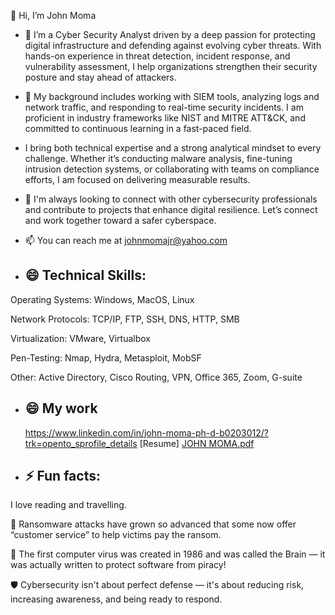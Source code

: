 👋 Hi, I’m John Moma

- 👀 I’m a Cyber Security Analyst driven by a deep passion for protecting digital infrastructure and defending against evolving cyber threats. With hands-on experience in threat detection, incident response, and vulnerability assessment, I help organizations strengthen their security posture and stay ahead of attackers.
  
- 🌱 My background includes working with SIEM tools, analyzing logs and network traffic, and responding to real-time security incidents. I am proficient in industry frameworks like NIST and MITRE ATT&CK, and committed to continuous learning in a fast-paced field.
- I bring both technical expertise and a strong analytical mindset to every challenge. Whether it’s conducting malware analysis, fine-tuning intrusion detection systems, or collaborating with teams on compliance efforts, I am focused on delivering measurable results.
  
- 💞️ I'm always looking to connect with other cybersecurity professionals and contribute to projects that enhance digital resilience. Let’s connect and work together toward a safer cyberspace.
  
- 📫 You can reach me at johnmomajr@yahoo.com
  
- ## 😄 Technical Skills:
Operating Systems: Windows, MacOS, Linux

Network Protocols: TCP/IP, FTP, SSH, DNS, HTTP, SMB

Virtualization: VMware, Virtualbox

Pen-Testing: Nmap, Hydra, Metasploit, MobSF

Other: Active Directory, Cisco Routing, VPN, Office 365, Zoom, G-suite

- ## 😄 My work
  https://www.linkedin.com/in/john-moma-ph-d-b0203012/?trk=opento_sprofile_details
 [Resume] [JOHN MOMA.pdf](https://github.com/user-attachments/files/20067642/JOHN.MOMA.pdf)
  
- ## ⚡ Fun facts:
I love reading and travelling.

👾 Ransomware attacks have grown so advanced that some now offer “customer service” to help victims pay the ransom.

🔐 The first computer virus was created in 1986 and was called the Brain — it was actually written to protect software from piracy!

🛡️ Cybersecurity isn't about perfect defense — it's about reducing risk, increasing awareness, and being ready to respond.


<!---
johnmomajr/john-moma is a ✨ special ✨ repository because its `README.md` (this file) appears on your GitHub profile.
You can click the Preview link to take a look at your changes.
--->
